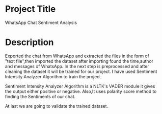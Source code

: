 # Project Title

WhatsApp Chat Sentiment Analysis

# Description

Exported the chat from WhatsApp and extracted the files in the form of "text file",then imported the dataset after importing found the time,author and messages of WhatsApp.
In the next step is preprocessed and after cleaning the dataset it will be trained for our project.
I have used Sentiment Intensity Analyzer Algorithm to train the project.

Sentiment Intensity Analyzer Algorithm is a NLTK's
VADER module it gives the output either positive or negative.
Also,It uses polarity score method to finding the Sentiments of our chat.

At last we are going to validate the trained dataset.

